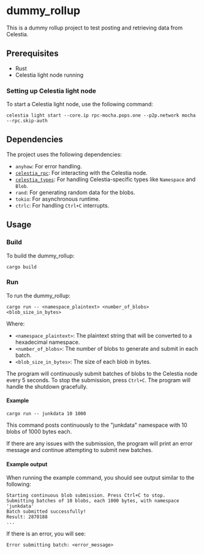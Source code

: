 # dummy_rollup

This is a dummy rollup project to test posting and retrieving data from Celestia.

## Prerequisites

- Rust
- Celestia light node running

### Setting up Celestia light node

To start a Celestia light node, use the following command:

```shell
celestia light start --core.ip rpc-mocha.pops.one --p2p.network mocha --rpc.skip-auth
```

## Dependencies

The project uses the following dependencies:

- `anyhow`: For error handling.
- [`celestia_rpc`](https://crates.io/crates/celestia-rpc): For interacting with the Celestia node.
- [`celestia_types`](https://crates.io/crates/celestia-types): For handling Celestia-specific types like `Namespace` and `Blob`.
- `rand`: For generating random data for the blobs.
- `tokio`: For asynchronous runtime.
- `ctrlc`: For handling `Ctrl+C` interrupts.

## Usage

### Build

To build the dummy_rollup:

```shell
cargo build
```

### Run

To run the dummy_rollup:

```shell
cargo run -- <namespace_plaintext> <number_of_blobs> <blob_size_in_bytes>
```

Where:
- `<namespace_plaintext>`: The plaintext string that will be converted to a hexadecimal namespace.
- `<number_of_blobs>`: The number of blobs to generate and submit in each batch.
- `<blob_size_in_bytes>`: The size of each blob in bytes.

The program will continuously submit batches of blobs to the Celestia node every 5 seconds. To stop the submission, press `Ctrl+C`. The program will handle the shutdown gracefully.

#### Example

```shell
cargo run -- junkdata 10 1000
```

This command posts continuously to the "junkdata" namespace with 10 blobs of 1000 bytes each.

If there are any issues with the submission, the program will print an error message and continue attempting to submit new batches.

#### Example output

When running the example command, you should see output similar to the following:

```
Starting continuous blob submission. Press Ctrl+C to stop.
Submitting batches of 10 blobs, each 1000 bytes, with namespace 'junkdata'
Batch submitted successfully!
Result: 2870188
...
```

If there is an error, you will see:

```
Error submitting batch: <error_message>
```
